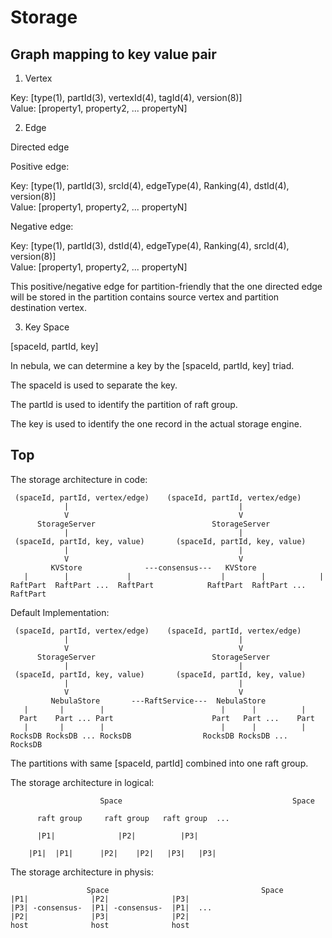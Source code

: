 # Storage

## Graph mapping to key value pair

1. Vertex

Key: [type(1), partId(3), vertexId(4), tagId(4), version(8)] <br/>
Value: [property1, property2, ... propertyN]

2. Edge

Directed edge

Positive edge:

Key: [type(1), partId(3), srcId(4), edgeType(4), Ranking(4), dstId(4), version(8)] <br/>
Value: [property1, property2, ... propertyN] <br/>

Negative edge:

Key: [type(1), partId(3), dstId(4), edgeType(4), Ranking(4), srcId(4), version(8)] <br/>
Value: [property1, property2, ... propertyN] <br/>

This positive/negative edge for partition-friendly that the one directed edge will be stored in the
partition contains source vertex and partition destination vertex.

3. Key Space

[spaceId, partId, key]

In nebula, we can determine a key by the [spaceId, partId, key] triad.

The spaceId is used to separate the key.

The partId is used to identify the partition of raft group.

The key is used to identify the one record in the actual storage engine.

## Top

The storage architecture in code:

```
 (spaceId, partId, vertex/edge)    (spaceId, partId, vertex/edge)
            |                                      |
            V                                      V
      StorageServer                          StorageServer
            |                                      |
 (spaceId, partId, key, value)       (spaceId, partId, key, value)
            |                                      |
            V                                      V
         KVStore              ---consensus---   KVStore
   |        |             |                    |        |            |
RaftPart  RaftPart ...  RaftPart            RaftPart  RaftPart ... RaftPart
```

Default Implementation:

```
 (spaceId, partId, vertex/edge)    (spaceId, partId, vertex/edge)
            |                                      |
            V                                      V
      StorageServer                          StorageServer
            |                                      |
 (spaceId, partId, key, value)       (spaceId, partId, key, value)
            |                                      |
            V                                      V
         NebulaStore       ---RaftService---  NebulaStore
   |       |        |                          |      |          |
  Part    Part ... Part                      Part   Part ...    Part
   |       |        |                          |      |          |
RocksDB RocksDB ... RocksDB                RocksDB RocksDB ...  RocksDB
```

The partitions with same [spaceId, partId] combined into one raft group.

The storage architecture in logical:

```
                    Space                                      Space

      raft group     raft group   raft group  ...

      |P1|              |P2|          |P3|

    |P1|  |P1|      |P2|    |P2|   |P3|   |P3|
```

The storage architecture in physis:

```
                 Space                                  Space
|P1|              |P2|              |P3|
|P3| -consensus-  |P1| -consensus-  |P1|  ...
|P2|              |P3|              |P2|
host              host              host
```
